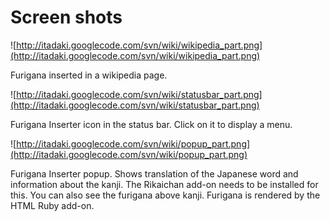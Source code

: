 # Screen shots #
![http://itadaki.googlecode.com/svn/wiki/wikipedia_part.png](http://itadaki.googlecode.com/svn/wiki/wikipedia_part.png)

Furigana inserted in a wikipedia page.

![http://itadaki.googlecode.com/svn/wiki/statusbar_part.png](http://itadaki.googlecode.com/svn/wiki/statusbar_part.png)

Furigana Inserter icon in the status bar. Click on it to display a menu.

![http://itadaki.googlecode.com/svn/wiki/popup_part.png](http://itadaki.googlecode.com/svn/wiki/popup_part.png)

Furigana Inserter popup. Shows translation of the Japanese word and information about the kanji. The Rikaichan add-on needs to be installed for this. You can also see the furigana above kanji. Furigana is rendered by the HTML Ruby add-on.